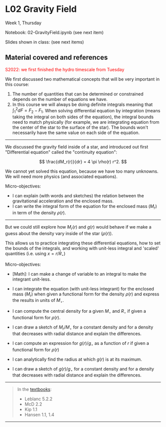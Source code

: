 # L02 Gravity Field

Week 1, Thursday

Notebook: 02-GravityField.ipynb (see next item)

Slides shown in class: (see next items)

## Material covered and references

<font color="red">S2022: we first finished the hydro timescale from Tuesday</font>

We first discussed two mathematical concepts that will be very important in this course:

1. The number of quantities that can be determined or constrained depends on the number of equations we have.
2. In this course we will always be doing definite integrals
meaning that $\int_1^2 dF = F_2 - F_1$. When solving differential equation by integration (means taking the integral on both sides of the equation), the integral bounds need to match physically (for example, we are integrating equation from the center of the star to the surface of the star). The bounds won't necessarily
have the same value on each side of the equation. 

---

We discussed the gravity field inside of a star, and introduced out first "Differential equation" called the "continuity equation":

$$ \frac{dM_r(r)}{dr} = 4 \pi \rho(r) r^2. $$

We cannot yet solved this equation, because we have too many unknowns. We will need more physics (and associated equations). 

Micro-objectives:
- I can explain (with words and sketches) the relation between the gravitational acceleration and the enclosed mass.
- I can write the integral form of the equation for the enclosed mass ($M_r$) in term of the density $\rho(r)$.


---

But we could still explore how $M_r(r)$ and $g(r)$ would behave if we make a guess about the density vary inside of the star ($\rho(r)$). 

This allows us to practice integrating these differential equations, how to set the bounds of the integrals, and working with unit-less integral and 'scaled' quantities (i.e. using $x=r/R_\star$)

Micro-objectives:
- [Math]: I can make a change of variable to an integral to make the integrant unit-less.
- I can integrate the equation (with unit-less integrant) for the enclosed mass ($M_r$) when given a functional form for the density $\rho(r)$ and express the results in units of $M_\star$.
- I can compute the central density for a given $M_\star$ and $R_\star$ if given a functional form for $\rho(r)$.
- I can draw a sketch of $M_r/M_\star$ for a constant density and for a density that decreases with radial distance and explain the differences.

- I can compute an expression for $g(r)/g_\star$ as a function of $r$ if given a functional form for $\rho(r)$
- I can analytically find the radius at which $g(r)$ is at its maximum.
- I can draw a sketch of $g(r)/g_\star$ for a constant density and for a density that decreases with radial distance and explain the differences.

---

> In the [textbooks](../textbooks.md):
> 
> * Leblanc 5.2.2
> * McD 2.2
> * Kip 1.1
> * Hansen 1.1, 1.4 

---

